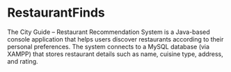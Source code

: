 # RestaurantFinds
The City Guide – Restaurant Recommendation System is a Java-based console application that helps users discover restaurants according to their personal preferences. The system connects to a MySQL database (via XAMPP) that stores restaurant details such as name, cuisine type, address, and rating.
